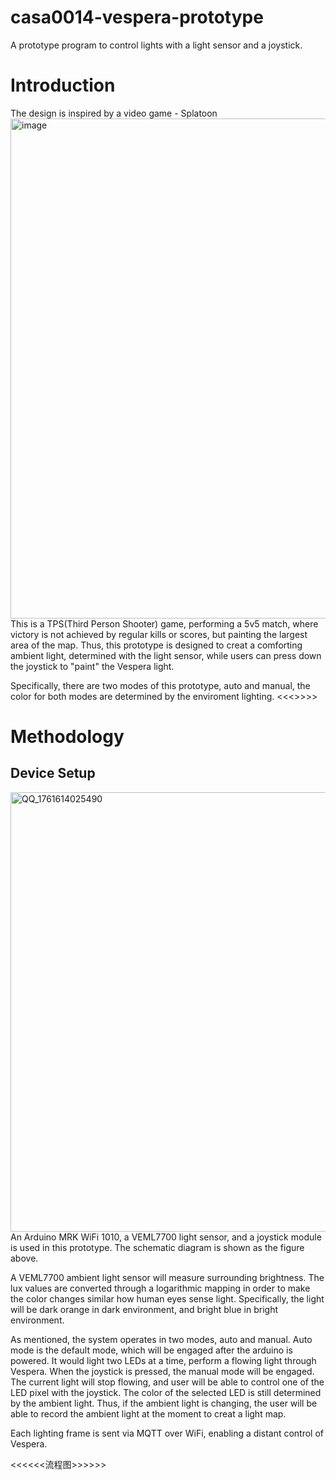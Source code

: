 # casa0014-vespera-prototype
A prototype program to control lights with a light sensor and a joystick.

# Introduction

The design is inspired by a video game - Splatoon
<img width="1600" height="800" alt="image" src="https://github.com/user-attachments/assets/95e366d0-c163-44cd-89b4-6175559a1503" />
This is a TPS(Third Person Shooter) game, performing a 5v5 match, where victory is not achieved by regular kills or scores, but painting the largest area of the map. Thus, this prototype is designed to creat a comforting ambient light, determined with the light sensor, while users can press down the joystick to "paint" the Vespera light.

Specifically, there are two modes of this prototype, auto and manual, the color for both modes are determined by the enviroment lighting. 
<<<<paint figure>>>>>

# Methodology
## Device Setup
<img width="1036" height="703" alt="QQ_1761614025490" src="https://github.com/user-attachments/assets/6a901b52-60c1-4ecb-85f0-67b703361cf4" />
An Arduino MRK WiFi 1010, a VEML7700 light sensor, and a joystick module is used in this prototype. The schematic diagram is shown as the figure above.

A VEML7700 ambient light sensor will measure surrounding brightness. The lux values are converted through a logarithmic mapping in order to make the color changes similar how human eyes sense light. Specifically, the light will be dark orange in dark environment, and bright blue in bright environment.

As mentioned, the system operates in two modes, auto and manual. Auto mode is the default mode, which will be engaged after the arduino is powered. It would light two LEDs at a time, perform a flowing light through Vespera. When the joystick is pressed, the manual mode will be engaged. The current light will stop flowing, and user will be able to control one of the LED pixel with the joystick. The color of the selected LED is still determined by the ambient light. Thus, if the ambient light is changing, the user will be able to record the ambient light at the moment to creat a light map.

Each lighting frame is sent via MQTT over WiFi, enabling a distant control of Vespera.

<<<<<<流程图>>>>>>
